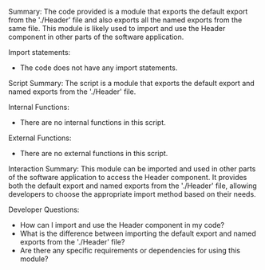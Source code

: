 Summary:
The code provided is a module that exports the default export from the './Header' file and also exports all the named exports from the same file. This module is likely used to import and use the Header component in other parts of the software application.

Import statements:
- The code does not have any import statements.

Script Summary:
The script is a module that exports the default export and named exports from the './Header' file.

Internal Functions:
- There are no internal functions in this script.

External Functions:
- There are no external functions in this script.

Interaction Summary:
This module can be imported and used in other parts of the software application to access the Header component. It provides both the default export and named exports from the './Header' file, allowing developers to choose the appropriate import method based on their needs.

Developer Questions:
- How can I import and use the Header component in my code?
- What is the difference between importing the default export and named exports from the './Header' file?
- Are there any specific requirements or dependencies for using this module?